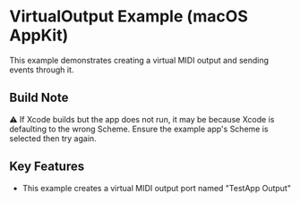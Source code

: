 # VirtualOutput Example (macOS AppKit)

This example demonstrates creating a virtual MIDI output and sending events through it.

## Build Note

⚠️ If Xcode builds but the app does not run, it may be because Xcode is defaulting to the wrong Scheme. Ensure the example app's Scheme is selected then try again.

## Key Features

- This example creates a virtual MIDI output port named "TestApp Output"
